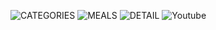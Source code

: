 ![CATEGORIES](https://github.com/bariisce/tarifkaApp/blob/main/assets/categories.jpeg)
![MEALS](https://github.com/bariisce/tarifkaApp/blob/main/assets/Meals.jpeg)
![DETAIL](https://github.com/bariisce/tarifkaApp/blob/main/assets/Detail.jpeg)
![Youtube](https://github.com/bariisce/tarifkaApp/blob/main/assets/youtube.jpeg)